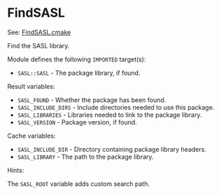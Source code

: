 # FindSASL

See: [FindSASL.cmake](https://github.com/petk/php-build-system/tree/master/cmake/cmake/modules/FindSASL.cmake)

Find the SASL library.

Module defines the following `IMPORTED` target(s):

* `SASL::SASL` - The package library, if found.

Result variables:

* `SASL_FOUND` - Whether the package has been found.
* `SASL_INCLUDE_DIRS` - Include directories needed to use this package.
* `SASL_LIBRARIES` - Libraries needed to link to the package library.
* `SASL_VERSION` - Package version, if found.

Cache variables:

* `SASL_INCLUDE_DIR` - Directory containing package library headers.
* `SASL_LIBRARY` - The path to the package library.

Hints:

The `SASL_ROOT` variable adds custom search path.
